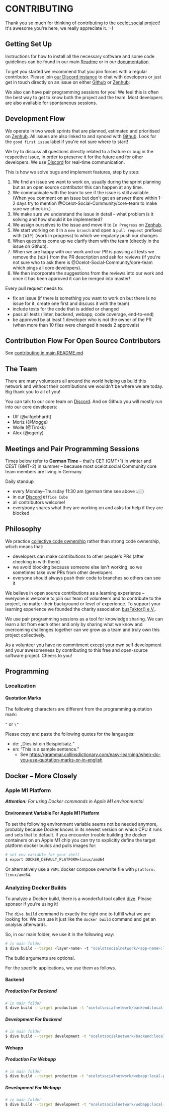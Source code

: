 # CONTRIBUTING

Thank you so much for thinking of contributing to the [ocelot.social](https://ocelot.social) project! It's awesome you're here, we really appreciate it. :-\)

## Getting Set Up

Instructions for how to install all the necessary software and some code guidelines can be found in our main [Readme](/README.md) or in our [documentation](/SUMMARY.md).

To get you started we recommend that you join forces with a regular contributor. Please join [our Discord instance](https://discord.gg/AJSX9DCSUA) to chat with developers or just get in touch directly on an issue on either [Github](https://github.com/Ocelot-Social-Community/Ocelot-Social/issues) or [Zenhub](https://app.zenhub.com/workspaces/ocelotsocial-5fb21ff922cb410015dd6535/board?filterLogic=any&repos=301151089):

We also can have pair programming sessions for you! We feel this is often the best way to get to know both the project and the team. Most developers are also available for spontaneous sessions.

## Development Flow

We operate in two week sprints that are planned, estimated and prioritised on [Zenhub](https://app.zenhub.com/workspaces/ocelotsocial-5fb21ff922cb410015dd6535/board?filterLogic=any&repos=301151089). All issues are also linked to and synced with [Github](https://github.com/Ocelot-Social-Community/Ocelot-Social/issues). Look for the `good first issue` label if you're not sure where to start!

We try to discuss all questions directly related to a feature or bug in the respective issue, in order to preserve it for the future and for other developers. We use [Discord](https://discord.gg/AJSX9DCSUA) for real-time communication.

This is how we solve bugs and implement features, step by step:

1. We find an issue we want to work on, usually during the sprint planning but as an open source contributor this can happen at any time.
2. We communicate with the team to see if the issue is still available. (When you comment on an issue but don't get an answer there within 1-2 days try to mention @Ocelot-Social-Community/core-team to make sure we check in.)
3. We make sure we understand the issue in detail – what problem is it solving and how should it be implemented?
4. We assign ourselves to the issue and move it to `In Progress` on [Zenhub](https://app.zenhub.com/workspaces/ocelotsocial-5fb21ff922cb410015dd6535/board?filterLogic=any&repos=301151089).
5. We start working on it in a `new branch` and open a `pull request` prefixed with `[WIP]` (work in progress) to which we regularly push our changes.
6. When questions come up we clarify them with the team (directly in the issue on Github).
7. When we are happy with our work and our PR is passing all tests we remove the `[WIP]` from the PR description and ask for reviews (if you're not sure who to ask there is @Ocelot-Social-Community/core-team which pings all core developers).
8. We then incorporate the suggestions from the reviews into our work and once it has been approved it can be merged into master!

Every pull request needs to:

* fix an issue (if there is something you want to work on but there is no issue for it, create one first and discuss it with the team)
* include tests for the code that is added or changed
* pass all tests (linter, backend, webapp, code coverage, end-to-end)
* be approved by at least 1 developer who is not the owner of the PR (when more than 10 files were changed it needs 2 approvals)

## Contribution Flow For Open Source Contributors

See [contributing in main README.md](/README.md#contributing)

## The Team

There are many volunteers all around the world helping us build this network and without their contributions we wouldn't be where we are today. Big thank you to all of you!

You can talk to our core team on [Discord](https://discord.gg/AJSX9DCSUA). And on Github you will mostly run into our core developers:

* Ulf (@ulfgebhardt)
* Moriz (@Mogge)
* Wolle (@Tirokk)
* Alex (@ogerly)

<!-- * Robert (@roschaefer)
* Matt (@mattwr18)
* Alina (@alina-beck)
* Martin (@datenbrei), our head of IT
* and sometimes Dennis (@DennisHack), the founder of Human Connection -->

## Meetings and Pair Programming Sessions

Times below refer to **German Time** – that's CET (GMT+1) in winter and CEST (GMT+2) in summer – because most ocelot.social Community core team members are living in Germany.

Daily standup

* every Monday–Thursday 11:30 am (german time see above 👆🏼)
* in our [Discord](https://discord.gg/AJSX9DCSUA) `Office Cube`
* all contributors welcome!
* everybody shares what they are working on and asks for help if they are blocked

<!--
Regular pair programming sessions

* every Monday, Wednesday and Thursday 15:00
* the link will be posted in the [Discord chat](https://discord.gg/AJSX9DCSUA) and on the [Agile Ventures website](https://www.agileventures.org/events?utf8=%E2%9C%93&project_id=220&commit=Filter+by+Project)
* all contributors welcome!
* we team up and work on an issue together (often using Visual Studio live sharing sessions)

Open-Source Community Meeting

* bi-weekly on Mondays 13:00 (when there is no sprint retrospective)
* the link will be posted in the [Discord chat](https://discord.gg/AJSX9DCSUA) and on the [Agile Ventures website](https://www.agileventures.org/events?utf8=%E2%9C%93&project_id=220&commit=Filter+by+Project)
* all contributors welcome!

Meet the team

* every Monday 21:00 (at the moment only in German)
* details here https://human-connection.org/veranstaltungen/
* via this [zoom link](https://zoom.us/j/936943532)
* all contributors and users of the network welcome!
* users of the network chat with the Human Connection team and discuss current questions and issues

Sprint planning

* bi-weekly on Tuesday 13:00
* via this [zoom link](https://zoom.us/j/7743582385)
* all contributors welcome (recommended for those who want to work on an issue in this sprint)
* we select and prioritise the issues we will work on in the following two weeks

Sprint retrospective

* bi-weekly on Monday 13:00
* via this [zoom link](https://zoom.us/j/7743582385)
* all contributors welcome (most interesting for those who participated in the sprint)
* we review the past sprint and talk about what went well and what we could improve
-->

## Philosophy

We practice [collective code ownership](http://www.extremeprogramming.org/rules/collective.html) rather than strong code ownership, which means that:

* developers can make contributions to other people's PRs (after checking in with them)
* we avoid blocking because someone else isn't working, so we sometimes take over PRs from other developers
* everyone should always push their code to branches so others can see it

We believe in open source contributions as a learning experience – everyone is welcome to join our team of volunteers and to contribute to the project, no matter their background or level of experience. To support your learning experience we founded the charity association [busFaktor() e.V.](https://www.busfaktor.org/en).

We use pair programming sessions as a tool for knowledge sharing. We can learn a lot from each other and only by sharing what we know and overcoming challenges together can we grow as a team and truly own this project collectively.

As a volunteer you have no commitment except your own self development and your awesomeness by contributing to this free and open-source software project. Cheers to you!

<!--
## Open-Source Bounties

There are so many good reasons to contribute to ocelot.social

* You learn state-of-the-art technologies
* You build your portfolio
* You contribute to a good cause

Now there is one more good reason: You can receive a small fincancial
compensation for your contribution! :tada:

### How it works

Before you can benefit from the Open-Source bounty program you **must get one
pull request approved and merged for free**. You can choose something really
quick and easy. What's important is starting a working relationship with the
team, learning the workflow, and understanding this contribution guide. You can
filter issues by 'good first issue', to get an idea where to start. Please join
our our [Discord community chat](https://discord.gg/AJSX9DCSUA), too.

You can filter Github issues with label [bounty](https://github.com/Ocelot-Social-Community/Ocelot-Social/issues?q=is%3Aopen+is%3Aissue+label%3Abounty). These issues should have a second label `€<amount>`
which indicate their respective financial compensation in Euros.

You can bill us after your pull request got approved and merged into `master`.
Payment methods are up to you: Bank transfer or PayPal is fine for us. Just send
us your invoice as .pdf file attached to an E-Mail once you are done.

Our Open-Source bounty program is a work-in-progress. Based on our future
experience we will make changes and improvements. So keep an eye on this
contribution guide.
-->

## Programming

### Localization

#### Quotation Marks

The following characters are different from the programming quotation mark:

`"` or `\"`

Please copy and paste the following quotes for the languages:

* de: „Dies ist ein Beispielsatz.“
* en: “This is a sample sentence.”
  * See <https://grammar.collinsdictionary.com/easy-learning/when-do-you-use-quotation-marks-or-in-english>

## Docker – More Closely

### Apple M1 Platform

***Attention:** For using Docker commands in Apple M1 environments!*

#### Environment Variable For Apple M1 Platform

To set the following environment variable seems not be needed anymore, probably because Docker knows in its newest version on which CPU it runs and sets that to default.
If you encounter trouble building the docker containers on an Apple M1 chip you can try to explicitly define the target platform docker builds and pulls images for:

```bash
# set env variable for your shell
$ export DOCKER_DEFAULT_PLATFORM=linux/amd64
```

Or alternatively use a `YAML` docker compose overwrite file with `platform: linux/amd64`.

### Analyzing Docker Builds

To analyze a Docker build, there is a wonderful tool called [dive](https://github.com/wagoodman/dive). Please sponsor if you're using it!

The `dive build` command is exactly the right one to fulfill what we are looking for.
We can use it just like the `docker build` command and get an analysis afterwards.

So, in our main folder, we use it in the following way:

```bash
# in main folder
$ dive build --target <layer-name> -t "ocelotsocialnetwork/<app-name>:local-<layer-name>" --build-arg BBUILD_DATE="<build-date>" --build-arg BBUILD_VERSION="<build-version>" --build-arg BBUILD_COMMIT="<build-commit>" <app-folder-name-or-dot>/
```

The build arguments are optional.

For the specific applications, we use them as follows.

#### Backend

##### Production For Backend

```bash
# in main folder
$ dive build --target production -t "ocelotsocialnetwork/backend:local-production" backend/
```

##### Development For Backend

```bash
# in main folder
$ dive build --target development -t "ocelotsocialnetwork/backend:local-development" backend/
```

#### Webapp

##### Production For Webapp

```bash
# in main folder
$ dive build --target production -t "ocelotsocialnetwork/webapp:local-production" webapp/
```

##### Development For Webapp

```bash
# in main folder
$ dive build --target development -t "ocelotsocialnetwork/webapp:local-development" webapp/
```
